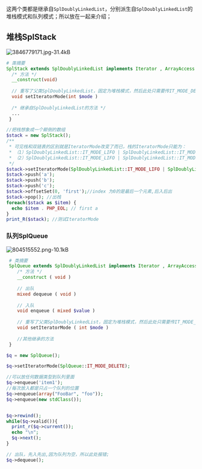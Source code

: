 这两个类都是继承自`SplDoublyLinkedList`，分别派生自`SplDoublyLinkedList`的堆栈模式和队列模式；所以放在一起来介绍；

## 堆栈SplStack 

![3846779171.jpg-31.4kB][1]

```php
# 类摘要
SplStack extends SplDoublyLinkedList implements Iterator , ArrayAccess , Countable {
  /* 方法 */
  __construct(void)
  
  // 重写了父类SplDoublyLinkedList，固定为堆栈模式，然后此处只需要传IT_MODE_DELETE或者IT_MODE_KEEP。
  void setIteratorMode(int $mode )
 
  /* 继承自SplDoublyLinkedList的方法 */
  ...
 }
```

```php
//把栈想象成一个颠倒的数组
$stack = new SplStack();
/**
 * 可见栈和双链表的区别就是IteratorMode改变了而已，栈的IteratorMode只能为：
 * （1）SplDoublyLinkedList::IT_MODE_LIFO | SplDoublyLinkedList::IT_MODE_KEEP  （默认值,迭代后数据保存）
 * （2）SplDoublyLinkedList::IT_MODE_LIFO | SplDoublyLinkedList::IT_MODE_DELETE （迭代后数据删除）
 */
$stack->setIteratorMode(SplDoublyLinkedList::IT_MODE_LIFO | SplDoublyLinkedList::IT_MODE_DELETE);
$stack->push('a');
$stack->push('b');
$stack->push('c');
$stack->offsetSet(0, 'first');//index 为0的是最后一个元素,后入后出
$stack->pop(); //出栈
foreach($stack as $item) {
  echo $item . PHP_EOL; // first a
}
print_R($stack); //测试IteratorMode
```

### 队列SplQueue 

![804515552.png-10.1kB][2]

```php
 # 类摘要
 SplQueue extends SplDoublyLinkedList implements Iterator , ArrayAccess , Countable {
    /* 方法 */
    __construct ( void )
    
    // 出队
    mixed dequeue ( void )
    
    // 入队
    void enqueue ( mixed $value )
    
    // 重写了父类SplDoublyLinkedList，固定为堆栈模式，然后此处只需要传IT_MODE_DELETE或者IT_MODE_KEEP。
    void setIteratorMode ( int $mode )
    
    //其他继承的方法
 }
```


```php
$q = new SplQueue();

$q->setIteratorMode(SplQueue::IT_MODE_DELETE);

//可以放任何数据类型到队列里面
$q->enqueue('item1');
//每次放入都是只占一个队列的位置
$q->enqueue(array("FooBar", "foo"));
$q->enqueue(new stdClass());


$q->rewind();
while($q->valid()){
  print_r($q->current());
  echo "\n";
  $q->next();
}

// 出队，先入先出,因为队列为空，所以此处报错;
$q->dequeue();
```


  [1]: http://static.zybuluo.com/a5635268/eu2xtc2vowfjztlqkvkjlh48/3846779171.jpg
  [2]: http://static.zybuluo.com/a5635268/f3l026zxxn2u55u546ewu238/804515552.png